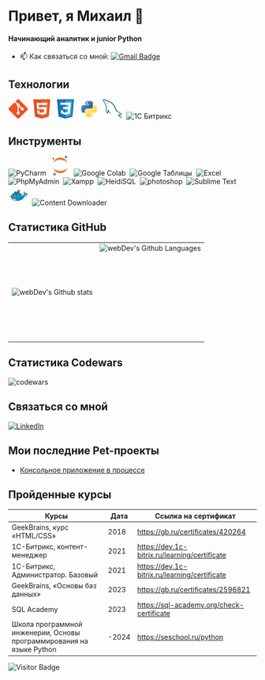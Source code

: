 # Привет, я Михаил 👋

#### Начинающий аналитик и junior Python
- :mailbox: Как связаться со мной: [![Gmail Badge](https://img.shields.io/badge/-Gmail-red?style=flat&logo=Gmail&logoColor=white)](mailto:bogesar@gmail.com)
## Технологии

<div>
  <img src="https://github.com/devicons/devicon/blob/master/icons/git/git-original.svg" title="Git/GitHub" alt="Git/GitHub" width="40" height="40"/>&nbsp;
  <img src="https://github.com/devicons/devicon/blob/master/icons/html5/html5-original.svg" title="Html5" alt="Html5" width="40" height="40"/>&nbsp;
  <img src="https://github.com/devicons/devicon/blob/master/icons/css3/css3-original.svg" title="Css" alt="Css" width="40" height="40"/>&nbsp;
  <img src="https://github.com/devicons/devicon/blob/master/icons/python/python-original.svg" title="Python" alt="Python" width="40" height="40"/>&nbsp;
  <img src="https://github.com/devicons/devicon/blob/master/icons/mysql/mysql-original.svg" title="Mysql" alt="Mysql" width="40" height="40"/>&nbsp;
  <img src="https://www.1c-bitrix.ru/images/content_common/logo/1c-bitrix-logo.svg" title="1С Битрикс" alt="1С Битрикс" width="40" height="40"/>&nbsp;
 
</div>

## Инструменты
<div>
  <img src="https://resources.jetbrains.com/storage/products/company/brand/logos/PyCharm_icon.svg?_gl=1*1vi9ftf*_ga*MjA1Njc3NzM2LjE3MDMzNjE3NTM.*_ga_9J976DJZ68*MTcwMzQzNjE1MS4yLjEuMTcwMzQzNjE3NS4wLjAuMA..&_ga=2.224966622.579617629.1703361753-205677736.1703361753" title="PyCharm" alt="PyCharm" width="40" height="40"/>&nbsp;
  <img src="https://github.com/devicons/devicon/blob/master/icons/jupyter/jupyter-original.svg" title="Jupyter" alt="Jupyter" width="40" height="40"/>&nbsp;
  <img src="https://upload.wikimedia.org/wikipedia/commons/d/d0/Google_Colaboratory_SVG_Logo.svg" title="Google Colab" alt="Google Colab" width="40" height="40"/>&nbsp;
  <img src="https://upload.wikimedia.org/wikipedia/commons/3/30/Google_Sheets_logo_%282014-2020%29.svg" title="Google Таблицы" alt="Google Таблицы" width="40" height="40"/>&nbsp;
  <img src="https://upload.wikimedia.org/wikipedia/commons/3/34/Microsoft_Office_Excel_%282019%E2%80%93present%29.svg" title="Excel" alt="Excel" width="40" height="40"/>&nbsp;
  <img src="https://upload.wikimedia.org/wikipedia/commons/4/4f/PhpMyAdmin_logo.svg" title="PhpMyAdmin" alt="PhpMyAdmin" width="40" height="40"/>&nbsp;
  <img src="https://upload.wikimedia.org/wikipedia/en/7/78/XAMPP_logo.svg" title="Xampp" alt="Xampp" width="40" height="40"/>&nbsp;
  <img src="https://upload.wikimedia.org/wikipedia/commons/3/32/HeidiSQL_logo_image.png" title="HeidiSQL" alt="HeidiSQL" width="40" height="40"/>&nbsp;
  <img src="https://upload.wikimedia.org/wikipedia/commons/a/af/Adobe_Photoshop_CC_icon.svg" title="photoshop" alt="photoshop" width="40" height="40"/>&nbsp;
  <img src="https://upload.wikimedia.org/wikipedia/commons/7/79/Breezeicons-apps-48-sublime-text.svg" title="Sublime Text" alt="Sublime Text" width="40" height="40"/>&nbsp;
  <img src="https://github.com/devicons/devicon/blob/master/icons/docker/docker-original.svg" title="Docker" alt="Docker" width="40" height="40"/>&nbsp;
  <img src="https://sbfactory.ru/cdx1/wp-content/uploads/2021/11/BrowserPreview_tmp.gif" title="Content Downloader" alt="Content Downloader" width="40" height="40"/>&nbsp;
  
</div>

## Статистика GitHub

<table>
  <tr>
    <td>
      <img align="left" src="http://github-readme-streak-stats.herokuapp.com?user=mikhailpodolskiy&theme=dark&background=000000" alt="webDev's Github stats" />
    </td>
    <td>
      <img height="195px" align="right" alt="webDev's Github Languages" src="https://github-readme-stats-sigma-five.vercel.app/api/top-langs/?username=mikhailpodolskiy&layout=compact&theme=vision-friendly-dark" />
    </td>
  </tr>
</table>

## Статистика Codewars
![codewars](https://www.codewars.com/users/mikhailpodolskiy/badges/large)

## Связаться со мной

[![LinkedIn](https://img.shields.io/badge/LinkedIn-0077B5?style=for-the-badge&logo=linkedin&logoColor=white)](https://www.linkedin.com/in/mikhail-podolskiy-1a67a3107/)

## Мои последние Pet-проекты
<!-- BLOG-POST-LIST:START -->
- [Консольное приложение в процессе](https://github.com/mikhailpodolskiy/console_app)
<!-- BLOG-POST-LIST:END -->

## Пройденные курсы

<table cellpadding="7">
  <thead>
    <tr>
      <th>Курсы</th>
      <th>Дата</th>
      <th>Ссылка на сертификат</th>
    </tr>
  </thead>
  <tbody>
    <tr>
      <td>GeekBrains, курс «HTML/CSS»</td>
      <td>2018</td>
      <td><a href="https://gb.ru/certificates/420264">https://gb.ru/certificates/420264</a></td>
    </tr>
    <tr>
      <td>1С-Битрикс, контент-менеджер</td>
      <td>2021</td>
      <td><a href="https://dev.1c-bitrix.ru/learning/certificate.php?user=4577104&course=34&student=6a3c7c34ab4713cea51e091e25039bf2">https://dev.1c-bitrix.ru/learning/certificate</a></td>
    </tr>
    <tr>
      <td>1С-Битрикс, Администратор. Базовый</td>
      <td>2021</td>
      <td><a href="https://dev.1c-bitrix.ru/learning/certificate.php?user=4577104&course=35&student=5a43e7225b47eb328192a78b54ea9926">https://dev.1c-bitrix.ru/learning/certificate</a></td>
    </tr>
    <tr>
      <td>GeekBrains, «Основы баз данных»</td>
      <td>2023</td>
      <td><a href="https://gb.ru/certificates/2596821">https://gb.ru/certificates/2596821</a></td>
    </tr>
    <tr>
      <td>SQL Academy</td>
      <td>2023</td>
      <td><a href="https://sql-academy.org/check-certificate/6574addd69851d00409962f6">https://sql-academy.org/check-certificate</a></td>
    </tr>
    <tr>
      <td>Школа программной инженерии, Основы программирования на языке Python</td>
      <td>-2024</td>
      <td><a href="https://seschool.ru/python">https://seschool.ru/python</a></td>
    </tr>
  </tbody>
</table>


![Visitor Badge](https://visitor-badge.laobi.icu/badge?page_id=mikhailpodolskiy)


